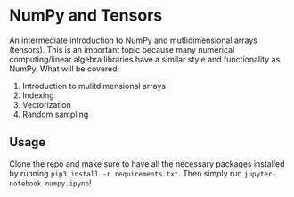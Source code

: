 # NumPy and Tensors
An intermediate introduction to NumPy and mutlidimensional arrays (tensors). This is an important topic because many numerical computing/linear algebra libraries have a similar style and functionality as NumPy. What will be covered:
1. Introduction to mulitdimensional arrays
2. Indexing
3. Vectorization
4. Random sampling

## Usage
Clone the repo and make sure to have all the necessary packages installed by running `pip3 install -r requirements.txt`.
Then simply run `jupyter-notebook numpy.ipynb`!


